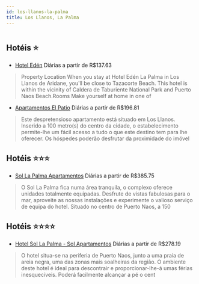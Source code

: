 ```yaml
---
id: los-llanos-la-palma
title: Los Llanos, La Palma
---
```


<center><img src="https://assets.cosmos-data.com/1/031a4abc9219bc7ffdd99b5b07216d40-505483.jpg" alt="" /></center>


## Hotéis ⭐️

-    [Hotel Edén](https://www.hurb.com/aud/https://www.hurb.com/hoteis/los-llanos/hotel-eden-JNP-JP459450?cmp=18055) Diárias a partir de R$137.63
   > Property Location When you stay at Hotel Edén La Palma in Los Llanos de Aridane, you&apos;ll be close to Tazacorte Beach. This hotel is within the vicinity of Caldera de Taburiente National Park and Puerto Naos Beach.Rooms Make yourself at home in one of 
-    [Apartamentos El Patio](https://www.hurb.com/aud/https://www.hurb.com/hoteis/los-llanos/apartamentos-el-patio-JNP-JP106530?cmp=18055) Diárias a partir de R$196.81
   > Este despretensioso apartamento está situado em Los Llanos. Inserido a 100 metro(s) do centro da cidade, o estabelecimento permite-lhe um fácil acesso a tudo o que este destino tem para lhe oferecer. Os hóspedes poderão desfrutar da proximidade do imóvel 

## Hotéis ⭐️⭐️⭐️

-    [Sol La Palma Apartamentos](https://www.hurb.com/aud/https://www.hurb.com/hoteis/los-llanos/sol-la-palma-apartamentos-JNP-JP832014?cmp=18055) Diárias a partir de R$385.75
   > O Sol La Palma fica numa área tranquila, o complexo oferece unidades totalmente equipadas. Desfrute de vistas fabulosas para o mar, aproveite as nossas instalações e experimente o valioso serviço de equipa do hotel. Situado no centro de Puerto Naos, a 150

## Hotéis ⭐️⭐️⭐️⭐️

-    [Hotel Sol La Palma - Sol Apartamentos](https://www.hurb.com/aud/https://www.hurb.com/hoteis/los-llanos/hotel-sol-la-palma-sol-apartamentos-JNP-JP848444?cmp=18055) Diárias a partir de R$278.19
   > O hotel situa-se na periferia de Puerto Naos, junto a uma praia de areia negra, uma das zonas mais soalheiras da região. O ambiente deste hotel é ideal para descontrair e proporcionar-lhe-á umas férias inesquecíveis. Poderá facilmente alcançar a pé o cent
